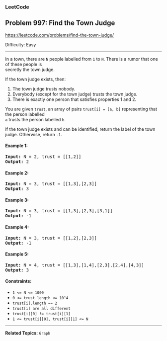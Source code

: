 ### LeetCode 
## Problem 997: Find the Town Judge

https://leetcode.com/problems/find-the-town-judge/

Difficulty: Easy

---

In a town, there are `N` people labelled from `1` to `N`.  There is a rumor that one of these people is<br>secretly the town judge.

If the town judge exists, then:

1. The town judge trusts nobody.
2. Everybody (except for the town judge) trusts the town judge.
3. There is exactly one person that satisfies properties 1 and 2.

You are given `trust`, an array of pairs `trust[i] = [a, b]` representing that the person labelled<br>`a` trusts the person labelled `b`.

If the town judge exists and can be identified, return the label of the town judge.  Otherwise, return `-1`.

#### Example 1:

<pre>
<b>Input:</b> N = 2, trust = [[1,2]]
<b>Output:</b> 2
</pre>

#### Example 2:

<pre>
<b>Input:</b> N = 3, trust = [[1,3],[2,3]]
<b>Output:</b> 3
</pre>

#### Example 3:

<pre>
<b>Input:</b> N = 3, trust = [[1,3],[2,3],[3,1]]
<b>Output:</b> -1
</pre>

#### Example 4:

<pre>
<b>Input:</b> N = 3, trust = [[1,2],[2,3]]
<b>Output:</b> -1
</pre>

#### Example 5:

<pre>
<b>Input:</b> N = 4, trust = [[1,3],[1,4],[2,3],[2,4],[4,3]]
<b>Output:</b> 3
</pre>

#### Constraints:

- `1 <= N <= 1000`
- `0 <= trust.length <= 10^4`
- `trust[i].length == 2`
- `trust[i] are all different`
- `trust[i][0] != trust[i][1]`
- `1 <= trust[i][0], trust[i][1] <= N`

---

**Related Topics:** 
`Graph`